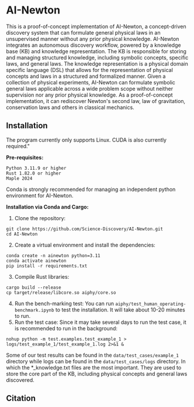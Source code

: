 # AI-Newton

This is a proof-of-concept implementation of AI-Newton, a concept-driven discovery system that can formulate general physical laws in an unsupervised manner without any prior physical knowledge. AI-Newton integrates  an autonomous discovery workflow, powered by a knowledge base (KB) and knowledge representation. The KB is responsible for storing and managing structured knowledge, including symbolic concepts, specific laws, and general laws. The knowledge representation is a physical domain specific language (DSL) that allows for the representation of physical concepts and laws in a structured and formalized manner. Given a collection of physical experiments, AI-Newton can formulate symbolic general laws applicable across a wide problem scope without neither supervision nor any prior physical knowledge. As a proof-of-concept implementation, it can rediscover Newton's second law, law of gravitation, conservation laws and others in classical mechanics.

## Installation
The program currently only supports Linux. CUDA is also currently required."

**Pre-requisites:**
```
Python 3.11.9 or higher
Rust 1.82.0 or higher
Maple 2024
```
Conda is strongly recommended for managing an independent python environment for AI-Newton.

**Installation via Conda and Cargo:**

1. Clone the repository:
```
git clone https://github.com/Science-Discovery/AI-Newton.git
cd AI-Newton
```
2. Create a virtual environment and install the dependencies:
```
conda create -n ainewton python=3.11
conda activate ainewton
pip install -r requirements.txt
```
3. Compile Rust libraries:
```
cargo build --release
cp target/release/libcore.so aiphy/core.so
```
4. Run the bench-marking test:
You can run `aiphy/test_human_operating-benchmark.ipynb` to test the installation. It will take about 10-20 minutes to run. 
5. Run the test case:
Since it may take several days to run the test case, it is recommended to run in the background:
```
nohup python -m test.examples.test_example_1 > logs/test_example_1/test_example_1.log 2>&1 &
```
Some of our test results can be found in the `data/test_cases/example_1` directory while logs can be found in the `data/test_cases/logs` directory. In which the *_knowledge.txt files are the most important. They are used to store the core part of the KB, including physical concepts and general laws discovered.


## Citation
